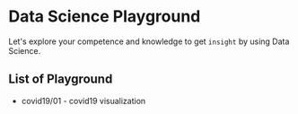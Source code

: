 # Data Science Playground

Let's explore your competence and knowledge to get `insight` by using Data Science.

## List of Playground
- covid19/01 - covid19 visualization
